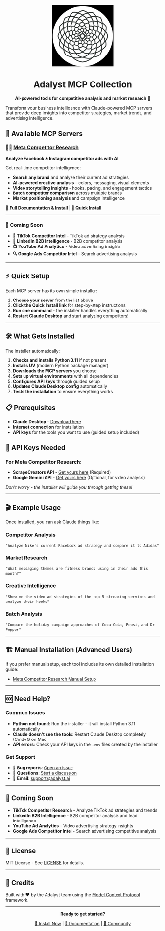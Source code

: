 <div align="center">
  <img src="TLA Logo.png" alt="Adalyst Logo" width="200"/>
  
  # Adalyst MCP Collection
  
  **AI-powered tools for competitive analysis and market research** 🚀
</div>

Transform your business intelligence with Claude-powered MCP servers that provide deep insights into competitor strategies, market trends, and advertising intelligence.

## 🎯 Available MCP Servers

### 🕵️‍♂️ [Meta Competitor Research](./meta-competitor-research-mcp/)
**Analyze Facebook & Instagram competitor ads with AI**

Get real-time competitor intelligence:
- **Search any brand** and analyze their current ad strategies
- **AI-powered creative analysis** - colors, messaging, visual elements
- **Video storytelling insights** - hooks, pacing, and engagement tactics  
- **Batch competitor comparison** across multiple brands
- **Market positioning analysis** and campaign intelligence

[📖 **Full Documentation & Install**](./meta-competitor-research-mcp/) | [🚀 **Quick Install**](./meta-competitor-research-mcp/#-quick-install-2-minutes)

---

### 🔮 Coming Soon
- **🎵 TikTok Competitor Intel** - TikTok ad strategy analysis  
- **💼 LinkedIn B2B Intelligence** - B2B competitor analysis
- **📺 YouTube Ad Analytics** - Video advertising insights
- **🔍 Google Ads Competitor Intel** - Search advertising analysis

---

## ⚡ Quick Setup

Each MCP server has its own simple installer:

1. **Choose your server** from the list above
2. **Click the Quick Install link** for step-by-step instructions  
3. **Run one command** - the installer handles everything automatically
4. **Restart Claude Desktop** and start analyzing competitors!

---

## 🛠️ What Gets Installed

The installer automatically:

1. **Checks and installs Python 3.11** if not present
2. **Installs UV** (modern Python package manager)
3. **Downloads the MCP servers** you choose
4. **Sets up virtual environments** with all dependencies
5. **Configures API keys** through guided setup
6. **Updates Claude Desktop config** automatically
7. **Tests the installation** to ensure everything works

## 📋 Prerequisites

- **Claude Desktop** - [Download here](https://claude.ai/download)
- **Internet connection** for installation
- **API keys** for the tools you want to use (guided setup included)

## 🔑 API Keys Needed

### For Meta Competitor Research:
- **ScrapeCreators API** - [Get yours here](https://scrapecreators.com/) (Required)
- **Google Gemini API** - [Get yours here](https://aistudio.google.com/app/apikey) (Optional, for video analysis)

*Don't worry - the installer will guide you through getting these!*

---

## 🎬 Example Usage

Once installed, you can ask Claude things like:

### Competitor Analysis
```
"Analyze Nike's current Facebook ad strategy and compare it to Adidas"
```

### Market Research  
```
"What messaging themes are fitness brands using in their ads this month?"
```

### Creative Intelligence
```
"Show me the video ad strategies of the top 5 streaming services and analyze their hooks"
```

### Batch Analysis
```
"Compare the holiday campaign approaches of Coca-Cola, Pepsi, and Dr Pepper"
```

---

## 🏗️ Manual Installation (Advanced Users)

If you prefer manual setup, each tool includes its own detailed installation guide:

- [Meta Competitor Research Manual Setup](./meta-competitor-research-mcp/README.md)

---

## 🆘 Need Help?

### Common Issues
- **Python not found**: Run the installer - it will install Python 3.11 automatically
- **Claude doesn't see the tools**: Restart Claude Desktop completely (Cmd+Q on Mac)
- **API errors**: Check your API keys in the `.env` files created by the installer

### Get Support
- 🐛 **Bug reports**: [Open an issue](https://github.com/adalyst/adalyst-mcp/issues)
- 💬 **Questions**: [Start a discussion](https://github.com/adalyst/adalyst-mcp/discussions)
- 📧 **Email**: support@adalyst.ai

---

## 🚀 Coming Soon

- **TikTok Competitor Research** - Analyze TikTok ad strategies and trends
- **LinkedIn B2B Intelligence** - B2B competitor analysis and lead intelligence  
- **YouTube Ad Analytics** - Video advertising strategy insights
- **Google Ads Competitor Intel** - Search advertising competitive analysis

---

## 📄 License

MIT License - See [LICENSE](./LICENSE) for details.

---

## 🙏 Credits

Built with ❤️ by the Adalyst team using the [Model Context Protocol](https://modelcontextprotocol.io/) framework.

---

<div align="center">

**Ready to get started?**

[🚀 Install Now](#-quick-start-2-minutes) | [📖 Documentation](./docs/) | [💬 Community](https://github.com/adalyst/adalyst-mcp/discussions)

</div>
